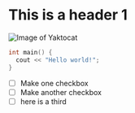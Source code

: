 # This is a header 1
![Image of Yaktocat](https://octodex.github.com/images/yaktocat.png)

``` c++
int main() {
  cout << "Hello world!";
}
```
- [ ] Make one checkbox
- [ ] Make another checkbox
- [ ] here is a third

